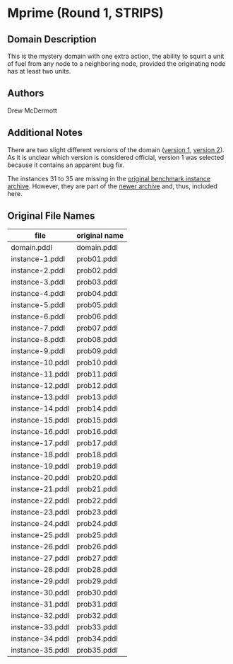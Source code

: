 # Mprime (Round 1, STRIPS)

## Domain Description

This is the mystery domain with one extra action, the ability to squirt a unit of fuel from any node to a neighboring node, provided the originating node has at least two units.

## Authors

Drew McDermott

## Additional Notes

There are two slight different versions of the domain ([version 1][1], [version 2][2]).
As it is unclear which version is considered official, version 1 was selected because it contains an apparent bug fix.

The instances 31 to 35 are missing in the [original benchmark instance archive][3].
However, they are part of the [newer archive][4] and, thus, included here.

## Original File Names

| file             | original name |
|------------------|---------------|
| domain.pddl      | domain.pddl   |
| instance-1.pddl  | prob01.pddl   |
| instance-2.pddl  | prob02.pddl   |
| instance-3.pddl  | prob03.pddl   |
| instance-4.pddl  | prob04.pddl   |
| instance-5.pddl  | prob05.pddl   |
| instance-6.pddl  | prob06.pddl   |
| instance-7.pddl  | prob07.pddl   |
| instance-8.pddl  | prob08.pddl   |
| instance-9.pddl  | prob09.pddl   |
| instance-10.pddl | prob10.pddl   |
| instance-11.pddl | prob11.pddl   |
| instance-12.pddl | prob12.pddl   |
| instance-13.pddl | prob13.pddl   |
| instance-14.pddl | prob14.pddl   |
| instance-15.pddl | prob15.pddl   |
| instance-16.pddl | prob16.pddl   |
| instance-17.pddl | prob17.pddl   |
| instance-18.pddl | prob18.pddl   |
| instance-19.pddl | prob19.pddl   |
| instance-20.pddl | prob20.pddl   |
| instance-21.pddl | prob21.pddl   |
| instance-22.pddl | prob22.pddl   |
| instance-23.pddl | prob23.pddl   |
| instance-24.pddl | prob24.pddl   |
| instance-25.pddl | prob25.pddl   |
| instance-26.pddl | prob26.pddl   |
| instance-27.pddl | prob27.pddl   |
| instance-28.pddl | prob28.pddl   |
| instance-29.pddl | prob29.pddl   |
| instance-30.pddl | prob30.pddl   |
| instance-31.pddl | prob31.pddl   |
| instance-32.pddl | prob32.pddl   |
| instance-33.pddl | prob33.pddl   |
| instance-34.pddl | prob34.pddl   |
| instance-35.pddl | prob35.pddl   |




[1]:domain.pddl
[2]:additional-notes/domain-source-2.pddl
[3]:http://ipc98.icaps-conference.org/aipscomp.tar.gz
[4]:http://ipc98.icaps-conference.org/domains.zip
